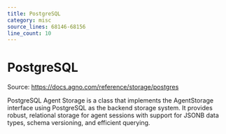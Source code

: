 ```yaml
---
title: PostgreSQL
category: misc
source_lines: 68146-68156
line_count: 10
---
```


# PostgreSQL
Source: https://docs.agno.com/reference/storage/postgres



PostgreSQL Agent Storage is a class that implements the AgentStorage interface using PostgreSQL as the backend storage system. It provides robust, relational storage for agent sessions with support for JSONB data types, schema versioning, and efficient querying.

<Snippet file="storage-postgres-reference.mdx" />


